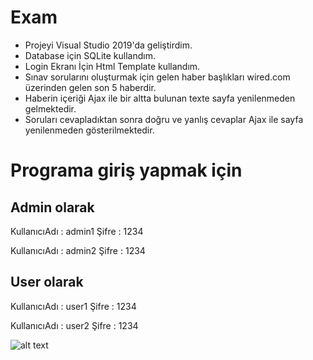 # Exam

- Projeyi Visual Studio 2019'da geliştirdim.
- Database için SQLite kullandım.
- Login Ekranı İçin Html Template kullandım.
- Sınav sorularını oluşturmak için gelen haber başlıkları wired.com üzerinden gelen son 5 haberdir.
- Haberin içeriği Ajax ile bir altta bulunan texte sayfa yenilenmeden gelmektedir.
- Soruları cevapladıktan sonra doğru ve yanlış cevaplar Ajax ile sayfa yenilenmeden gösterilmektedir.


# Programa giriş yapmak için
## Admin olarak

KullanıcıAdı : admin1
Şifre : 1234

KullanıcıAdı : admin2
Şifre : 1234
## User olarak
KullanıcıAdı : user1
Şifre : 1234

KullanıcıAdı : user2 
Şifre : 1234




![alt text](https://imgyukle.com/f/2022/03/24/E8UFsf.png)
